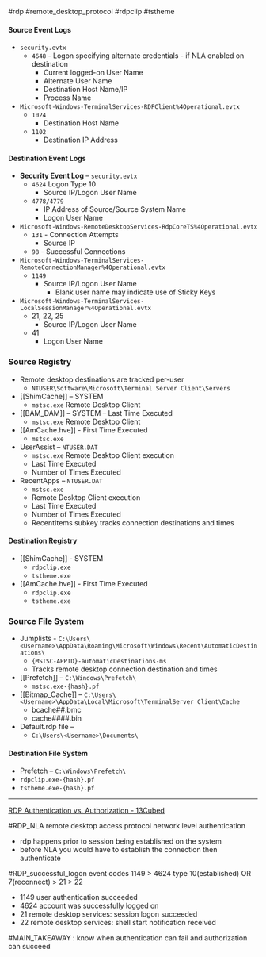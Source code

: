 #rdp #remote_desktop_protocol #rdpclip #tstheme

#### Source Event Logs
- `security.evtx`
    - `4648` - Logon specifying alternate credentials - if NLA enabled on destination
        - Current logged-on User Name
        - Alternate User Name
        - Destination Host Name/IP
        - Process Name
- `Microsoft-Windows-TerminalServices-RDPClient%4Operational.evtx`
    - `1024`
        - Destination Host Name
    - `1102`
        - Destination IP Address

#### Destination Event Logs

- **Security Event Log** – `security.evtx`
    - `4624` Logon Type 10
        - Source IP/Logon User Name
    - `4778/4779`
        - IP Address of Source/Source System Name
        - Logon User Name
- `Microsoft-Windows-RemoteDesktopServices-RdpCoreTS%4Operational.evtx`
    - `131` - Connection Attempts
        - Source IP
    - `98` - Successful Connections
- `Microsoft-Windows-TerminalServices-RemoteConnectionManager%4Operational.evtx`
    - `1149` 
        - Source IP/Logon User Name
            - Blank user name may indicate use of Sticky Keys
- `Microsoft-Windows-TerminalServices-LocalSessionManager%4Operational.evtx`
    - 21, 22, 25
        - Source IP/Logon User Name
    - 41
        - Logon User Name

### Source Registry
- Remote desktop destinations are tracked per-user
    - `NTUSER\Software\Microsoft\Terminal Server Client\Servers`
- [[ShimCache]] – SYSTEM
    - `mstsc.exe` Remote Desktop Client
- [[BAM_DAM]] – SYSTEM – Last Time Executed
    - `mstsc.exe` Remote Desktop Client
- [[AmCache.hve]] - First Time Executed
    - `mstsc.exe`
- UserAssist – `NTUSER.DAT`
    - `mstsc.exe` Remote Desktop Client execution
    - Last Time Executed
    - Number of Times Executed
- RecentApps – `NTUSER.DAT`
    - `mstsc.exe`
    - Remote Desktop Client execution
    - Last Time Executed
    - Number of Times Executed
    - RecentItems subkey tracks connection destinations and times

#### Destination Registry
- [[ShimCache]] - SYSTEM
    - `rdpclip.exe`
    - `tstheme.exe`
- [[AmCache.hve]] - First Time Executed
    - `rdpclip.exe`
    - `tstheme.exe`

### Source File System
- Jumplists - `C:\Users\<Username>\AppData\Roaming\Microsoft\Windows\Recent\AutomaticDestinations\`
    - `{MSTSC-APPID}-automaticDestinations-ms`
    - Tracks remote desktop connection destination and times
- [[Prefetch]] – `C:\Windows\Prefetch\`
    - `mstsc.exe-{hash}.pf`
- [[Bitmap_Cache]] – `C:\Users\<Username>\AppData\Local\Microsoft\TerminalServer Client\Cache`
    - bcache##.bmc
    - cache####.bin
- Default.rdp file –
    - `C:\Users\<Username>\Documents\`

#### Destination File System
- Prefetch – `C:\Windows\Prefetch\`
- `rdpclip.exe-{hash}.pf`
- `tstheme.exe-{hash}.pf`

---

[RDP Authentication vs. Authorization - 13Cubed](https://youtu.be/OlENso8_u7s?si=GGIjhBXsChCb8OvB)

#RDP_NLA
remote desktop access protocol network level authentication
- rdp happens prior to session being established on the system
- before NLA you would have to establish the connection then authenticate

#RDP_successful_logon
event codes
1149 > 4624 type 10(established) OR 7(reconnect) > 21 > 22
- 1149 user authentication succeeded
- 4624 account was successfully logged on
- 21 remote desktop services: session logon succeeded
- 22 remote desktop services: shell start notification received

#MAIN_TAKEAWAY : know when authentication can fail and authorization can succeed